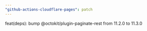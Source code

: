 ```yaml
---
"github-actions-cloudflare-pages": patch
---
```


feat(deps): bump @octokit/plugin-paginate-rest from 11.2.0 to 11.3.0
